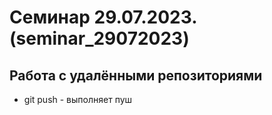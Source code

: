 ﻿# Семинар 29.07.2023. (seminar_29072023)
## Работа с удалёнными репозиториями
* git push - выполняет пуш